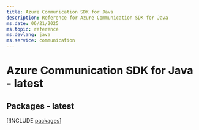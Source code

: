 ```yaml
---
title: Azure Communication SDK for Java
description: Reference for Azure Communication SDK for Java
ms.date: 06/21/2025
ms.topic: reference
ms.devlang: java
ms.service: communication
---
```

# Azure Communication SDK for Java - latest
## Packages - latest
[!INCLUDE [packages](communication-index.md)]